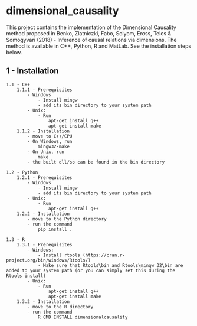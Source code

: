 # dimensional_causality

This project contains the implementation of the Dimensional Causality method proposed in Benko, Zlatniczki, Fabo, Solyom, Eross, Telcs & Somogyvari (2018) - Inference of causal relations via dimensions.
The method is available in C++, Python, R and MatLab. See the installation steps below.


1 - Installation  
----------------

	1.1 - C++  
		1.1.1 - Prerequisites
			- Windows
				- Install mingw
				- add its bin directory to your system path
			- Unix:
				- Run
					apt-get install g++
					apt-get install make
		1.1.2 - Installation
			- move to C++/CPU
			- On Windows, run
				mingw32-make
			- On Unix, run
				make
			- the built dll/so can be found in the bin directory

	1.2 - Python
		1.2.1 - Prerequisites
			- Windows
				- Install mingw
				- add its bin directory to your system path
			- Unix:
				- Run
					apt-get install g++
		1.2.2 - Installation
			- move to the Python directory
			- run the command
				pip install .

	1.3 - R
		1.3.1 - Prerequisites
			- Windows:
				- Install rtools (https://cran.r-project.org/bin/windows/Rtools/)
				- Make sure that Rtools\bin and Rtools\mingw_32\bin are added to your system path (or you can simply set this during the Rtools install)
			- Unix:
				- Run
					apt-get install g++
					apt-get install make
		1.3.2 - Installation
			- move to the R directory
			- run the command
				R CMD INSTALL dimensionalcausality
